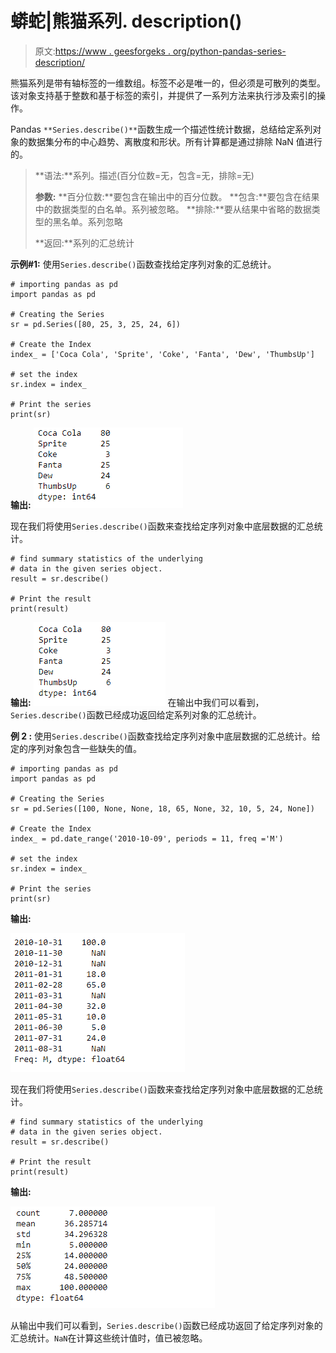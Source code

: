 # 蟒蛇|熊猫系列. description()

> 原文:[https://www . geesforgeks . org/python-pandas-series-description/](https://www.geeksforgeeks.org/python-pandas-series-describe/)

熊猫系列是带有轴标签的一维数组。标签不必是唯一的，但必须是可散列的类型。该对象支持基于整数和基于标签的索引，并提供了一系列方法来执行涉及索引的操作。

Pandas `**Series.describe()**`函数生成一个描述性统计数据，总结给定系列对象的数据集分布的中心趋势、离散度和形状。所有计算都是通过排除 NaN 值进行的。

> **语法:**系列。描述(百分位数=无，包含=无，排除=无)
> 
> **参数:**
> **百分位数:**要包含在输出中的百分位数。
> **包含:**要包含在结果中的数据类型的白名单。系列被忽略。
> **排除:**要从结果中省略的数据类型的黑名单。系列忽略
> 
> **返回:**系列的汇总统计

**示例#1:** 使用`Series.describe()`函数查找给定序列对象的汇总统计。

```
# importing pandas as pd
import pandas as pd

# Creating the Series
sr = pd.Series([80, 25, 3, 25, 24, 6])

# Create the Index
index_ = ['Coca Cola', 'Sprite', 'Coke', 'Fanta', 'Dew', 'ThumbsUp']

# set the index
sr.index = index_

# Print the series
print(sr)
```

**输出:**
![](img/106ef1493646a7192f479e267f23abf9.png)

现在我们将使用`Series.describe()`函数来查找给定序列对象中底层数据的汇总统计。

```
# find summary statistics of the underlying 
# data in the given series object.
result = sr.describe()

# Print the result
print(result)
```

**输出:**
![](img/e65dcfd34d91f6ebda1ef49c0e7d5801.png)
在输出中我们可以看到，`Series.describe()`函数已经成功返回给定系列对象的汇总统计。

**例 2 :** 使用`Series.describe()`函数查找给定序列对象中底层数据的汇总统计。给定的序列对象包含一些缺失的值。

```
# importing pandas as pd
import pandas as pd

# Creating the Series
sr = pd.Series([100, None, None, 18, 65, None, 32, 10, 5, 24, None])

# Create the Index
index_ = pd.date_range('2010-10-09', periods = 11, freq ='M')

# set the index
sr.index = index_

# Print the series
print(sr)
```

**输出:**

![](img/dd577410a226791fba292b627d327786.png)

现在我们将使用`Series.describe()`函数来查找给定序列对象中底层数据的汇总统计。

```
# find summary statistics of the underlying 
# data in the given series object.
result = sr.describe()

# Print the result
print(result)
```

**输出:**

![](img/98f2ad779ba231a69a199c4bcf01ae25.png)

从输出中我们可以看到，`Series.describe()`函数已经成功返回了给定序列对象的汇总统计。`NaN`在计算这些统计值时，值已被忽略。